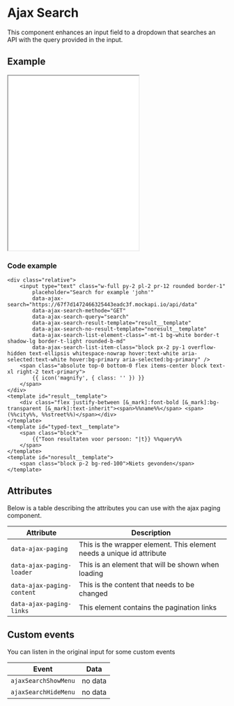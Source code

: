 # Ajax Search

This component enhances an input field to a dropdown that searches an API with the query provided in the input.

## Example

<iframe src="../examples/ajaxsearch.html" height="400"></iframe>

### Code example

```TWIG
<div class="relative">
    <input type="text" class="w-full py-2 pl-2 pr-12 rounded border-1"
        placeholder="Search for example 'john'"
        data-ajax-search="https://67f7d1472466325443eadc3f.mockapi.io/api/data"
        data-ajax-search-methode="GET"
        data-ajax-search-query="search"
        data-ajax-search-result-template="result__template"
        data-ajax-search-no-result-template="noresult__template"
        data-ajax-search-list-element-class="-mt-1 bg-white border-t shadow-lg border-t-light rounded-b-md"
        data-ajax-search-list-item-class="block px-2 py-1 overflow-hidden text-ellipsis whitespace-nowrap hover:text-white aria-selected:text-white hover:bg-primary aria-selected:bg-primary" />
    <span class="absolute top-0 bottom-0 flex items-center block text-xl right-2 text-primary">
        {{ icon('magnify', { class: '' }) }}
    </span>
</div>
<template id="result__template">
    <div class="flex justify-between [&_mark]:font-bold [&_mark]:bg-transparent [&_mark]:text-inherit"><span>%%name%%</span> <span>(%%city%%, %%street%%)</span></div>
</template>
<template id="typed-text__template">
    <span class="block">
        {{"Toon resultaten voor persoon: "|t}} %%query%%
    </span>
</template>
<template id="noresult__template">
    <span class="block p-2 bg-red-100">Niets gevonden</span>
</template>
```

## Attributes

Below is a table describing the attributes you can use with the ajax paging component.

| Attribute                  | Description                                                           |
| -------------------------- | --------------------------------------------------------------------- |
| `data-ajax-paging`         | This is the wrapper element. This element needs a unique id attribute |
| `data-ajax-paging-loader`  | This is an element that will be shown when loading                    |
| `data-ajax-paging-content` | This is the content that needs to be changed                          |
| `data-ajax-paging-links`   | This element contains the pagination links                            |

## Custom events

You can listen in the original input for some custom events

| Event                | Data    |
| -------------------- | ------- |
| `ajaxSearchShowMenu` | no data |
| `ajaxSearchHideMenu` | no data |
